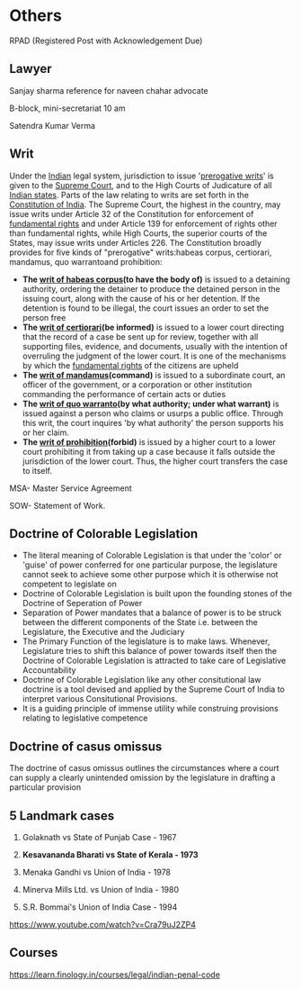 # Others

RPAD (Registered Post with Acknowledgement Due)

## Lawyer

Sanjay sharma reference for naveen chahar advocate

B-block, mini-secretariat 10 am

Satendra Kumar Verma

## Writ

Under the [Indian](https://en.wikipedia.org/wiki/India) legal system, jurisdiction to issue '[prerogative writs](https://en.wikipedia.org/wiki/Prerogative_writ)' is given to the [Supreme Court](https://en.wikipedia.org/wiki/Supreme_Court_of_India), and to the High Courts of Judicature of all [Indian states](https://en.wikipedia.org/wiki/States_of_India). Parts of the law relating to writs are set forth in the [Constitution of India](https://en.wikipedia.org/wiki/Constitution_of_India). The Supreme Court, the highest in the country, may issue writs under Article 32 of the Constitution for enforcement of [fundamental rights](https://en.wikipedia.org/wiki/Fundamental_rights_in_India) and under Article 139 for enforcement of rights other than fundamental rights, while High Courts, the superior courts of the States, may issue writs under Articles 226. The Constitution broadly provides for five kinds of "prerogative" writs:habeas corpus, certiorari, mandamus, quo warrantoand prohibition:

- **The [writ of habeas corpus](https://en.wikipedia.org/wiki/Writ_of_habeas_corpus)(to have the body of)** is issued to a detaining authority, ordering the detainer to produce the detained person in the issuing court, along with the cause of his or her detention. If the detention is found to be illegal, the court issues an order to set the person free
- **The [writ of certiorari](https://en.wikipedia.org/wiki/Writ_of_certiorari)(be informed)** is issued to a lower court directing that the record of a case be sent up for review, together with all supporting files, evidence, and documents, usually with the intention of overruling the judgment of the lower court. It is one of the mechanisms by which the [fundamental rights](https://en.wikipedia.org/wiki/Fundamental_Rights_and_Directive_Principles_of_India) of the citizens are upheld
- **The [writ of mandamus](https://en.wikipedia.org/wiki/Writ_of_mandamus)(command)** is issued to a subordinate court, an officer of the government, or a corporation or other institution commanding the performance of certain acts or duties
- **The [writ of quo warranto](https://en.wikipedia.org/wiki/Writ_of_quo_warranto)(by what authority; under what warrant)** is issued against a person who claims or usurps a public office. Through this writ, the court inquires 'by what authority' the person supports his or her claim.
- **The [writ of prohibition](https://en.wikipedia.org/wiki/Writ_of_prohibition)(forbid)** is issued by a higher court to a lower court prohibiting it from taking up a case because it falls outside the jurisdiction of the lower court. Thus, the higher court transfers the case to itself.

MSA- Master Service Agreement

SOW- Statement of Work.

## Doctrine of Colorable Legislation

- The literal meaning of Colorable Legislation is that under the 'color' or 'guise' of power conferred for one particular purpose, the legislature cannot seek to achieve some other purpose which it is otherwise not competent to legislate on
- Doctrine of Colorable Legislation is built upon the founding stones of the Doctrine of Seperation of Power
- Separation of Power mandates that a balance of power is to be struck between the different components of the State i.e. between the Legislature, the Executive and the Judiciary
- The Primary Function of the legislature is to make laws. Whenever, Legislature tries to shift this balance of power towards itself then the Doctrine of Colorable Legislation is attracted to take care of Legislative Accountability
- Doctrine of Colorable Legislation like any other consitutional law doctrine is a tool devised and applied by the Supreme Court of India to interpret various Consitutional Provisions.
- It is a guiding principle of immense utility while construing provisions relating to legislative competence

## Doctrine of casus omissus

The doctrine of casus omissus outlines the circumstances where a court can supply a clearly unintended omission by the legislature in drafting a particular provision

## 5 Landmark cases

1. Golaknath vs State of Punjab Case - 1967

2. **Kesavananda Bharati vs State of Kerala - 1973**

3. Menaka Gandhi vs Union of India - 1978

4. Minerva Mills Ltd. vs Union of India - 1980

5. S.R. Bommai's Union of India Case - 1994

<https://www.youtube.com/watch?v=Cra79uJ2ZP4>

## Courses

<https://learn.finology.in/courses/legal/indian-penal-code>
